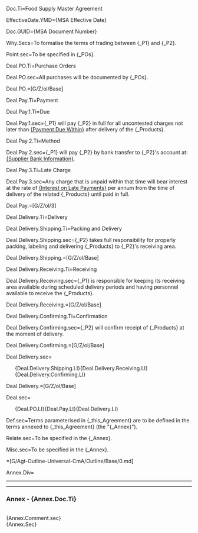 Doc.Ti=Food Supply Master Agreement

EffectiveDate.YMD={MSA Effective Date}

Doc.GUID={MSA Document Number}

Why.Secs=To formalise the terms of trading between {_P1} and {_P2}.

Point.sec=To be specified in {_POs}.

Deal.PO.Ti=Purchase Orders

Deal.PO.sec=All purchases will be documented by {_POs}.

Deal.PO.=[G/Z/ol/Base]

Deal.Pay.Ti=Payment

Deal.Pay.1.Ti=Due

Deal.Pay.1.sec={_P1} will pay {_P2} in full for all uncontested charges not later than <u>{Payment Due Within}</u> after delivery of the {_Products}.

Deal.Pay.2.Ti=Method

Deal.Pay.2.sec={_P1} will pay {_P2} by bank transfer to {_P2}'s account at: <u>{Supplier Bank Information}</u>. 

Deal.Pay.3.Ti=Late Charge

Deal.Pay.3.sec=Any charge that is unpaid within that time will bear interest at the rate of <u>{Interest on Late Payments}</u> per annum from the time of delivery of the related {_Products} until paid in full. 

Deal.Pay.=[G/Z/ol/3]

Deal.Delivery.Ti=Delivery

Deal.Delivery.Shipping.Ti=Packing and Delivery

Deal.Delivery.Shipping.sec={_P2} takes full responsibility for properly packing, labeling and delivering {_Products} to {_P2}'s receiving area.

Deal.Delivery.Shipping.=[G/Z/ol/Base]

Deal.Delivery.Receiving.Ti=Receiving

Deal.Delivery.Receiving.sec={_P1} is responsible for keeping its receiving area available during scheduled delivery periods and having personnel available to receive the {_Products}.

Deal.Delivery.Receiving.=[G/Z/ol/Base]

Deal.Delivery.Confirming.Ti=Confirmation

Deal.Delivery.Confirming.sec={_P2} will confirm receipt of {_Products} at the moment of delivery.

Deal.Delivery.Confirming.=[G/Z/ol/Base]

Deal.Delivery.sec=<ol class="secs-and">{Deal.Delivery.Shipping.LI}{Deal.Delivery.Receiving.LI}{Deal.Delivery.Confirming.LI}</ol>

Deal.Delivery.=[G/Z/ol/Base]

Deal.sec=<ol class="secs-and">{Deal.PO.LI}{Deal.Pay.LI}{Deal.Delivery.LI}</ol>

Def.sec=Terms parameterised in {_this_Agreement} are to be defined in the terms annexed to {_this_Agreement} (the "{_Annex}").

Relate.sec=To be specified in the {_Annex}.

Misc.sec=To be specified in the {_Annex}.

=[G/Agt-Outline-Universal-CmA/Outline/Base/0.md]

Annex.Div=<hr><hr><h3>Annex - {Annex.Doc.Ti}</h3><br>{Annex.Comment.sec}<br>{Annex.Sec}